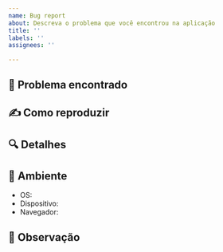 ```yaml
---
name: Bug report
about: Descreva o problema que você encontrou na aplicação
title: ''
labels: ''
assignees: ''

---
```


## 📍 Problema encontrado

## ✍️ Como reproduzir

## 🔍 Detalhes

## 🎋 Ambiente

- OS:
- Dispositivo:
- Navegador: 

## 👀 Observação

